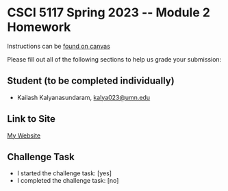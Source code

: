 # CSCI 5117 Spring 2023 -- Module 2 Homework


Instructions can be [found on canvas](https://canvas.umn.edu/courses/355584/pages/homework-2)

Please fill out all of the following sections to help us grade your submission:

## Student (to be completed individually)

* Kailash Kalyanasundaram, kalya023@umn.edu

## Link to Site

[My Website](deft-daifuku-7ea3e5.netlify.app)

## Challenge Task

* I started the challenge task: [yes]
* I completed the challenge task: [no]


